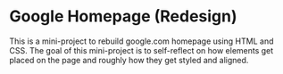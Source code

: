# Google Homepage (Redesign)

This is a mini-project to rebuild google.com homepage using HTML and
CSS. The goal of this mini-project is to self-reflect on how 
elements get placed on the page and roughly how they get
styled and aligned.
